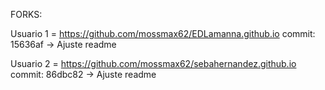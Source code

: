 FORKS:

Usuario 1 = https://github.com/mossmax62/EDLamanna.github.io commit: 15636af -> Ajuste readme

Usuario 2 = https://github.com/mossmax62/sebahernandez.github.io commit: 86dbc82 -> Ajuste readme